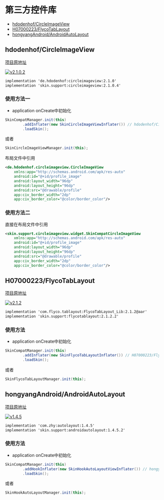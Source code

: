 # 第三方控件库

* [hdodenhof/CircleImageView](#hdodenhofcircleimageview)
* [H07000223/FlycoTabLayout](#h07000223flycotablayout)
* [hongyangAndroid/AndroidAutoLayout](#hongyangandroidandroidautolayout)

## hdodenhof/CircleImageView

[项目原地址](https://github.com/hdodenhof/CircleImageView)

[![v2.1.0.2](https://img.shields.io/badge/circleimageview-v2.1.0.2-green.svg)](http://jcenter.bintray.com/skin/support/circleimageview/2.1.0.2/)

```xml
implementation 'de.hdodenhof:circleimageview:2.1.0'
implementation 'skin.support:circleimageview:2.1.0.4'
```

### 使用方法一

* application onCreate中初始化

```java
SkinCompatManager.init(this)
        .addInflater(new SkinCircleImageViewInflater()) // hdodenhof/CircleImageView
        .loadSkin();
```
或者
```java
SkinCircleImageViewManager.init(this);
```

布局文件中引用
```xml
<de.hdodenhof.circleimageview.CircleImageView
    xmlns:app="http://schemas.android.com/apk/res-auto"
    android:id="@+id/profile_image"
    android:layout_width="96dp"
    android:layout_height="96dp"
    android:src="@drawable/profile"
    app:civ_border_width="2dp"
    app:civ_border_color="@color/border_color"/>
```

### 使用方法二

直接在布局文件中引用
```xml
<skin.support.circleimageview.widget.SkinCompatCircleImageView
    xmlns:app="http://schemas.android.com/apk/res-auto"
    android:id="@+id/profile_image"
    android:layout_width="96dp"
    android:layout_height="96dp"
    android:src="@drawable/profile"
    app:civ_border_width="2dp"
    app:civ_border_color="@color/border_color"/>
```

## H07000223/FlycoTabLayout

[项目原地址](https://github.com/H07000223/FlycoTabLayout)

[![v2.1.2](https://img.shields.io/badge/flycotablayout-v2.1.2-green.svg)](http://jcenter.bintray.com/skin/support/flycotablayout/2.1.2/)

```xml
implementation 'com.flyco.tablayout:FlycoTabLayout_Lib:2.1.2@aar'
implementation 'skin.support:flycotablayout:2.1.2.2'
```

### 使用方法

* application onCreate中初始化

```java
SkinCompatManager.init(this)
        .addInflater(new SkinFlycoTabLayoutInflater()) // H07000223/FlycoTabLayout
        .loadSkin();
```
或者
```java
SkinFlycoTabLayoutManager.init(this);
```

## hongyangAndroid/AndroidAutoLayout

[项目原地址](https://github.com/hongyangAndroid/AndroidAutoLayout)

[![v1.4.5](https://img.shields.io/badge/androidautolayout-v1.4.5-green.svg)](http://jcenter.bintray.com/skin/support/androidautolayout/1.4.5/)

```xml
implementation 'com.zhy:autolayout:1.4.5'
implementation 'skin.support:androidautolayout:1.4.5.2'
```

### 使用方法

* application onCreate中初始化

```java
SkinCompatManager.init(this)
        .addHookInflater(new SkinHookAutoLayoutViewInflater()) // hongyangAndroid/AndroidAutoLayout
        .loadSkin();
```
或者
```java
SkinHookAutoLayoutManager.init(this);
```